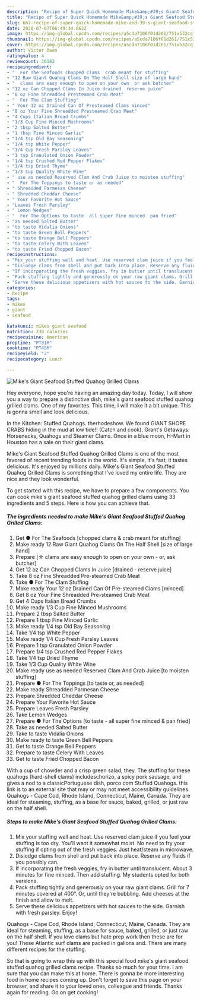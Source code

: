 ```yaml
---
description: "Recipe of Super Quick Homemade Mike&amp;#39;s Giant Seafood Stuffed Quahog Grilled Clams"
title: "Recipe of Super Quick Homemade Mike&amp;#39;s Giant Seafood Stuffed Quahog Grilled Clams"
slug: 667-recipe-of-super-quick-homemade-mike-and-39-s-giant-seafood-stuffed-quahog-grilled-clams
date: 2020-07-07T06:49:34.862Z
image: https://img-global.cpcdn.com/recipes/a5cda7106f01d261/751x532cq70/mikes-giant-seafood-stuffed-quahog-grilled-clams-recipe-main-photo.jpg
thumbnail: https://img-global.cpcdn.com/recipes/a5cda7106f01d261/751x532cq70/mikes-giant-seafood-stuffed-quahog-grilled-clams-recipe-main-photo.jpg
cover: https://img-global.cpcdn.com/recipes/a5cda7106f01d261/751x532cq70/mikes-giant-seafood-stuffed-quahog-grilled-clams-recipe-main-photo.jpg
author: Victor Owen
ratingvalue: 4
reviewcount: 30182
recipeingredient:
- "  For The Seafoods chopped clams  crab meant for stuffing"
- "12 Raw Giant Quahog Clams On The Half Shell size of large hand"
- "  clams are easy enough to open on your own  or ask butcher"
- "12 oz Can Chopped Clams In Juice drained  reserve juice"
- "8 oz Fine Shreadded Presteamed Crab Meat"
- "  For The Clam Stuffing"
- " Your 12 oz Drained Can Of Presteamed Clams minced"
- "8 oz Your Fine Shreadded Presteamed Crab Meat"
- "4 Cups Italian Bread Crumbs"
- "1/3 Cup Fine Minced Mushrooms"
- "2 tbsp Salted Butter"
- "1 tbsp Fine Minced Garlic"
- "1/4 tsp Old Bay Seasoning"
- "1/4 tsp White Pepper"
- "1/4 Cup Fresh Parsley Leaves"
- "1 tsp Granulated Onion Powder"
- "1/4 tsp Crushed Red Pepper Flakes"
- "1/4 tsp Dried Thyme"
- "1/3 Cup Quality White Wine"
- " use as needed Reserved Clam And Crab Juice to moisten stuffing"
- "  For The Toppings to taste or as needed"
- " Shreadded Parmesan Cheese"
- " Shredded Cheddar Cheese"
- " Your Favorite Hot Sauce"
- "Leaves Fresh Parsley"
- " Lemon Wedges"
- "  For The Options to taste  all super fine minced  pan fried"
- "as needed Salted Butter"
- "to taste Vidalia Onions"
- "to taste Green Bell Peppers"
- "to taste Orange Bell Peppers"
- "to taste Celery With Leaves"
- "to taste Fried Chopped Bacon"
recipeinstructions:
- "Mix your stuffing well and heat. Use reserved clam juice if you feel your stuffing is too dry. You&#39;ll want it somewhat moist. No need to fry your stuffing if opting out of the fresh veggies. Just heat/steam in microwave."
- "Dislodge clams from shell and put back into place. Reserve any fluids if you possibly can."
- "If incorporating the fresh veggies, fry in butter until translucent. About 3 minutes for fine minced. Then add stuffing. My students opted for both versions."
- "Pack stuffing tightly and generously on your raw giant clams. Grill for 7 minutes covered at 400°. Or, until they&#39;re bubbling. Add cheeses at the finish and allow to melt."
- "Serve these delicious appetizers with hot sauces to the side. Garnish with fresh parsley. Enjoy!"
categories:
- Recipe
tags:
- mikes
- giant
- seafood

katakunci: mikes giant seafood 
nutrition: 238 calories
recipecuisine: American
preptime: "PT31M"
cooktime: "PT45M"
recipeyield: "2"
recipecategory: Lunch

---
```



![Mike&#39;s Giant Seafood Stuffed Quahog Grilled Clams](https://img-global.cpcdn.com/recipes/a5cda7106f01d261/751x532cq70/mikes-giant-seafood-stuffed-quahog-grilled-clams-recipe-main-photo.jpg)

Hey everyone, hope you're having an amazing day today. Today, I will show you a way to prepare a distinctive dish, mike&#39;s giant seafood stuffed quahog grilled clams. One of my favorites. This time, I will make it a bit unique. This is gonna smell and look delicious.

In the Kitchen: Stuffed Quahogs. therhodeshow. We found GIANT SHORE CRABS hiding in the mud at low tide!! (Catch and cook). Grant&#39;s Getaways: Horsenecks, Quahogs and Steamer Clams. Once in a blue moon, H-Mart in Houston has a sale on their giant clams.

Mike&#39;s Giant Seafood Stuffed Quahog Grilled Clams is one of the most favored of recent trending foods in the world. It's simple, it's fast, it tastes delicious. It's enjoyed by millions daily. Mike&#39;s Giant Seafood Stuffed Quahog Grilled Clams is something that I've loved my entire life. They are nice and they look wonderful.


To get started with this recipe, we have to prepare a few components. You can cook mike&#39;s giant seafood stuffed quahog grilled clams using 33 ingredients and 5 steps. Here is how you can achieve that.

<!--inarticleads1-->

##### The ingredients needed to make Mike&#39;s Giant Seafood Stuffed Quahog Grilled Clams:

1. Get  ● For The Seafoods [chopped clams &amp; crab meant for stuffing]
1. Make ready 12 Raw Giant Quahog Clams On The Half Shell [size of large hand]
1. Prepare  [☆ clams are easy enough to open on your own - or, ask butcher]
1. Get 12 oz Can Chopped Clams In Juice [drained - reserve juice]
1. Take 8 oz Fine Shreadded Pre-steamed Crab Meat
1. Take  ● For The Clam Stuffing
1. Make ready  Your 12 oz Drained Can Of Pre-steamed Clams [minced]
1. Get 8 oz Your Fine Shreadded Pre-steamed Crab Meat
1. Get 4 Cups Italian Bread Crumbs
1. Make ready 1/3 Cup Fine Minced Mushrooms
1. Prepare 2 tbsp Salted Butter
1. Prepare 1 tbsp Fine Minced Garlic
1. Make ready 1/4 tsp Old Bay Seasoning
1. Take 1/4 tsp White Pepper
1. Make ready 1/4 Cup Fresh Parsley Leaves
1. Prepare 1 tsp Granulated Onion Powder
1. Prepare 1/4 tsp Crushed Red Pepper Flakes
1. Take 1/4 tsp Dried Thyme
1. Take 1/3 Cup Quality White Wine
1. Make ready  use as needed Reserved Clam And Crab Juice [to moisten stuffing]
1. Prepare  ● For The Toppings [to taste or, as needed]
1. Make ready  Shreadded Parmesan Cheese
1. Prepare  Shredded Cheddar Cheese
1. Prepare  Your Favorite Hot Sauce
1. Prepare Leaves Fresh Parsley
1. Take  Lemon Wedges
1. Prepare  ● For The Options [to taste - all super fine minced &amp; pan fried]
1. Take as needed Salted Butter
1. Take to taste Vidalia Onions
1. Make ready to taste Green Bell Peppers
1. Get to taste Orange Bell Peppers
1. Prepare to taste Celery With Leaves
1. Get to taste Fried Chopped Bacon


With a cup of chowder and a crisp green salad, they. The stuffing for these quahogs (hard-shell clams) includeschorizo, a spicy pork sausage, and gives a nod to a classicPortuguese dish, porco com Stuffed Quahogs. this link is to an external site that may or may not meet accessibility guidelines. Quahogs - Cape Cod, Rhode Island, Connecticut, Maine, Canada. They are ideal for steaming, stuffing, as a base for sauce, baked, grilled, or just raw on the half shell. 

<!--inarticleads2-->

##### Steps to make Mike&#39;s Giant Seafood Stuffed Quahog Grilled Clams:

1. Mix your stuffing well and heat. Use reserved clam juice if you feel your stuffing is too dry. You&#39;ll want it somewhat moist. No need to fry your stuffing if opting out of the fresh veggies. Just heat/steam in microwave.
1. Dislodge clams from shell and put back into place. Reserve any fluids if you possibly can.
1. If incorporating the fresh veggies, fry in butter until translucent. About 3 minutes for fine minced. Then add stuffing. My students opted for both versions.
1. Pack stuffing tightly and generously on your raw giant clams. Grill for 7 minutes covered at 400°. Or, until they&#39;re bubbling. Add cheeses at the finish and allow to melt.
1. Serve these delicious appetizers with hot sauces to the side. Garnish with fresh parsley. Enjoy!


Quahogs - Cape Cod, Rhode Island, Connecticut, Maine, Canada. They are ideal for steaming, stuffing, as a base for sauce, baked, grilled, or just raw on the half shell. If you love clams but hate prep work then these are for you! These Atlantic surf clams are packed in gallons and. There are many different recipes for the stuffing. 

So that is going to wrap this up with this special food mike&#39;s giant seafood stuffed quahog grilled clams recipe. Thanks so much for your time. I am sure that you can make this at home. There is gonna be more interesting food in home recipes coming up. Don't forget to save this page on your browser, and share it to your loved ones, colleague and friends. Thanks again for reading. Go on get cooking!
